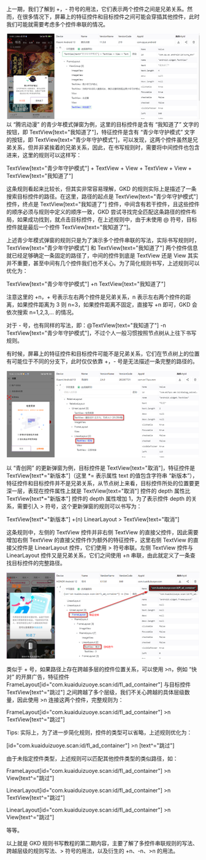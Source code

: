 上一期，我们了解到 +，- 符号的用法，它们表示两个控件之间是兄弟关系。然而，在很多情况下，屏幕上的特征控件和目标控件之间可能会穿插其他控件，此时我们可能就需要考虑多个控件串联的情况。

![](./assets/qq-ac-example.png)
以 “腾讯动漫” 的青少年模式弹窗为例，这里的目标控件是含有 “我知道了” 文字的按钮，即 TextView[text="我知道了"]，特征控件是含有 “青少年守护模式” 文字的按钮，即 TextView[text="青少年守护模式"]，可以发现，这两个控件虽然是兄弟关系，但并非紧挨着的兄弟关系，因此，在书写规则时，需要将中间控件也包含进来，这里的规则可以这样写：

TextView[text="青少年守护模式"] + TextView + View + TextView + View + TextView[text="我知道了"]

这条规则看起来比较长，但其实非常容易理解，GKD 的规则实际上是描述了一条搜索目标控件的路径。在这里，路径的起点是 TextView[text="青少年守护模式"] 控件，终点是 TextView[text="我知道了"] 控件，中间含有若干控件，且这些控件的顺序必须与规则中定义的顺序一致，GKD 尝试寻找完全匹配这条路径的控件布局，如果成功找到，就点击目标控件，在上述规则中，由于未使用 @ 符号，目标控件就是最后一个控件 TextView[text="我知道了"]。

上述青少年模式弹窗的规则只是为了演示多个控件串联的写法，实际书写规则时，TextView[text="青少年守护模式"] 和 TextView[text="我知道了"] 两个控件信息就已经足够确定一条固定的路径了，中间的控件到底是 TextView 还是 View 其实并不重要，甚至中间有几个控件我们也不关心。为了简化规则书写，上述规则可以优化为：

TextView[text="青少年守护模式"] +n TextView[text="我知道了"]

注意这里的 +n，+ 号表示左右两个控件是兄弟关系，n 表示左右两个控件的距离，如果控件距离为 3 则 n=3，如果控件距离不固定，直接写 +n 即可，GKD 会依次搜索 n=1,2,3,... 的情况。

对于 - 号，也有同样的写法，即：@TextView[text="我知道了"] -n TextView[text="青少年守护模式"]，不过个人一般习惯按照节点树从上往下书写规则。

有时候，屏幕上的特征控件和目标控件可能不是兄弟关系，它们在节点树上的位置有可能位于不同的分支下，此时仅仅依靠 +，- 号是无法描述一条完整的路径的。

![](./assets/m17qcc-example.png)

以 “青创网” 的更新弹窗为例，目标控件是 TextView[text="取消"]，特征控件是 TextView[text*="新版本"]（这里 \*= 表示属性 text 的值包含字符串 “新版本”），特征控件和目标控件并不是兄弟关系，从节点树上来看，目标控件所处的位置要更深一层，表现在控件属性上就是 TextView[text="取消"] 控件的 depth 属性比 TextView[text*="新版本"] 控件的 depth 属性增加 1，为了表示控件 depth 的关系，需要引入 > 符号，这个更新弹窗的规则可以书写为：

TextView[text*="新版本"] +(n) LinearLayout > TextView[text="取消"]

这条规则中，左侧的 TextView 控件并非右侧 TextView 的直接父控件，因此需要增加右侧 TextView 的直接父控件作为额外的特征控件，这里右侧 TextView 的直接父控件是 LinearLayout 控件，它们使用 > 符号串联。左侧 TextView 控件与 LinearLayout 控件又是兄弟关系，它们之间使用 +n 串联，由此就定义了一条查找目标控件的完整路径。

![](./assets/kuaiduizuoye-example.png)

类似于 + 号，如果路径上存在跨越多层的控件位置关系，可以使用 >n，例如 “快对” 的开屏广告，特征控件 FrameLayout[id="com.kuaiduizuoye.scan:id/fl_ad_container"] 与目标控件 TextView[text^="跳过"] 之间跨越了多个层级，我们不关心跨越的具体层级数量，因此使用 >n 连接这两个控件，完整规则为：

FrameLayout[id="com.kuaiduizuoye.scan:id/fl_ad_container"] >n TextView[text^="跳过"]

Tips: 实际上，为了进一步简化规则，控件的类型可以省略，上述规则优化为：

[id="com.kuaiduizuoye.scan:id/fl_ad_container"] >n [text^="跳过"]

由于未指定控件类型，上述规则可以匹配其他控件类型的类似路径，如：

FrameLayout[id="com.kuaiduizuoye.scan:id/fl_ad_container"] >n View[text^="跳过"]

LinearLayout[id="com.kuaiduizuoye.scan:id/fl_ad_container"] >n TextView[text^="跳过"]

LinearLayout[id="com.kuaiduizuoye.scan:id/fl_ad_container"] >n View[text^="跳过"]

等等。

以上就是 GKD 规则书写教程的第二期内容，主要了解了多控件串联规则的写法、跨越层级的规则写法、> 符号的用法，以及衍生的 +n、-n、>n 的用法。
